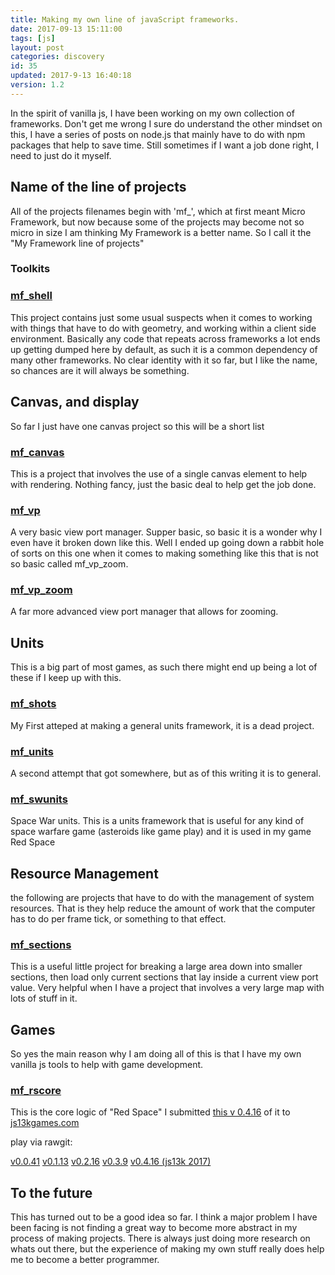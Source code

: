 ```yaml
---
title: Making my own line of javaScript frameworks.
date: 2017-09-13 15:11:00
tags: [js]
layout: post
categories: discovery
id: 35
updated: 2017-9-13 16:40:18
version: 1.2
---
```


In the spirit of vanilla js, I have been working on my own collection of frameworks. Don't get me wrong I sure do understand the other mindset on this, I have a series of posts on node.js that mainly have to do with npm packages that help to save time. Still sometimes if I want a job done right, I need to just do it myself.

<!-- more -->

## Name of the line of projects

All of the projects filenames begin with 'mf_', which at first meant Micro Framework, but now because some of the projects may become not so micro in size I am thinking My Framework is a better name. So I call it the "My Framework line of projects"

### Toolkits

### [mf_shell](https://github.com/dustinpfister/mf_shell)

This project contains just some usual suspects when it comes to working with things that have to do with geometry, and working within a client side environment. Basically any code that repeats across frameworks a lot ends up getting dumped here by default, as such it is a common dependency of many other frameworks. No clear identity with it so far, but I like the name, so chances are it will always be something.

## Canvas, and display

So far I just have one canvas project so this will be a short list

### [mf_canvas](https://github.com/dustinpfister/mf_canvas)

This is a project that involves the use of a single canvas element to help with rendering. Nothing fancy, just the basic deal to help get the job done.

### [mf_vp](https://github.com/dustinpfister/mf_vp)

A very basic view port manager. Supper basic, so basic it is a wonder why I even have it broken down like this. Well I ended up going down a rabbit hole of sorts on this one when it comes to making something like this that is not so basic called mf_vp_zoom.

### [mf_vp_zoom](https://github.com/dustinpfister/mf_vp_zoom)

A far more advanced view port manager that allows for zooming.

## Units

This is a big part of most games, as such there might end up being a lot of these if I keep up with this.

### [mf_shots](https://github.com/dustinpfister/mf_shots)

My First atteped at making a general units framework, it is a dead project.

### [mf_units](https://github.com/dustinpfister/mf_units)

A second attempt that got somewhere, but as of this writing it is to general.

### [mf_swunits](https://github.com/dustinpfister/mf_swunits)

Space War units. This is a units framework that is useful for any kind of space warfare game (asteroids like game play) and it is used in my game Red Space

## Resource Management

the following are projects that have to do with the management of system resources. That is they help reduce the amount of work that the computer has to do per frame tick, or something to that effect.

### [mf_sections](https://github.com/dustinpfister/mf_sections)

This is a useful little project for breaking a large area down into smaller sections, then load only current sections that lay inside a current view port value. Very helpful when I have a project that involves a very large map with lots of stuff in it.

## Games

So yes the main reason why I am doing all of this is that I have my own vanilla js tools to help with game development.

### [mf_rscore](https://github.com/dustinpfister/mf_rscore)

This is the core logic of "Red Space" I submitted [this v 0.4.16](https://github.com/dustinpfister/mf_rscore/tree/0.4.16) of it to [js13kgames.com](http://js13kgames.com/entries/red-space)

play via rawgit:

[v0.0.41](https://rawgit.com/dustinpfister/mf_rscore/0.0.41/index.html)
[v0.1.13](https://rawgit.com/dustinpfister/mf_rscore/0.1.13/index.html)
[v0.2.16](https://rawgit.com/dustinpfister/mf_rscore/0.2.16/index.html)
[v0.3.9](https://rawgit.com/dustinpfister/mf_rscore/0.3.9/index.html)
[v0.4.16 (js13k 2017)](https://rawgit.com/dustinpfister/mf_rscore/0.4.16/index.html)

## To the future

This has turned out to be a good idea so far. I think a major problem I have been facing is not finding a great way to become more abstract in my process of making projects. There is always just doing more research on whats out there, but the experience of making my own stuff really does help me to become a better programmer.